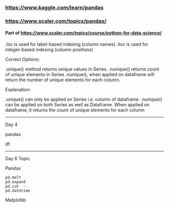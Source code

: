 ### https://www.kaggle.com/learn/pandas

### https://www.scaler.com/topics/pandas/
#### Part of https://www.scaler.com/topics/course/python-for-data-science/





.loc is used for label-based indexing (column names)
.iloc is used for integer-based indexing (column positions)


Correct Options:

.unique() method returns unique values in Series.
.nunique() returns count of unique elements in Series
.nunique(), when applied on dataframe will return the number of unique elements for each column.

Explanation:

.unique() can only be applied on Series i.e. column of dataframe.
.nunique() can be applied on both Series as well as Dataframe.
When applied on dataframe, it returns the count of unique elements for each
column


--- 
Day 4 

pandas

df.

----

Day 6 Topic

Pandas 

    pd.melt
    pd.expand
    pd.cut  - 
    pd.datetime

Matplotlib

